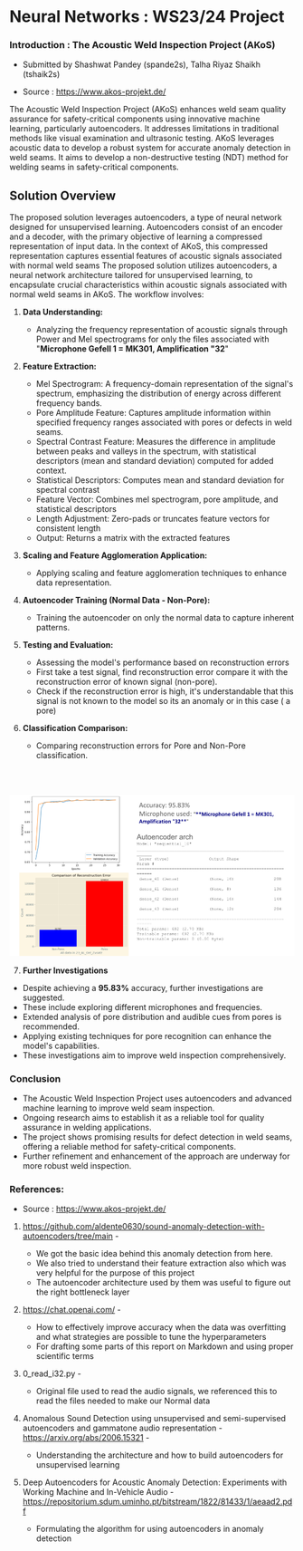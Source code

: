 # Neural Networks : WS23/24 Project
### Introduction : The Acoustic Weld Inspection Project (AKoS) 

- Submitted by Shashwat Pandey (spande2s), Talha Riyaz Shaikh (tshaik2s)

- Source : https://www.akos-projekt.de/

The Acoustic Weld Inspection Project (AKoS) enhances weld seam quality assurance for safety-critical components using innovative machine learning, particularly autoencoders. It addresses limitations in traditional methods like visual examination and ultrasonic testing. AKoS leverages acoustic data to develop a robust system for accurate anomaly detection in weld seams. It aims to develop a non-destructive testing (NDT) method for welding seams in safety-critical components.

## Solution Overview

The proposed solution leverages autoencoders, a type of neural network designed for unsupervised learning. Autoencoders consist of an encoder and a decoder, with the primary objective of learning a compressed representation of input data. In the context of AKoS, this compressed representation captures essential features of acoustic signals associated with normal weld seams
The proposed solution utilizes autoencoders, a neural network architecture tailored for unsupervised learning, to encapsulate crucial characteristics within acoustic signals associated with normal weld seams in AKoS. The workflow involves:

1. **Data Understanding:**
   - Analyzing the frequency representation of acoustic signals through Power and Mel spectrograms for only the files associated with "**Microphone Gefell 1 = MK301, Amplification "32**"

2. **Feature Extraction:**
   - Mel Spectrogram: A frequency-domain representation of the signal's spectrum, emphasizing the distribution of energy across different frequency bands.
   - Pore Amplitude Feature: Captures amplitude information within specified frequency ranges associated with pores or defects in weld seams.
   - Spectral Contrast Feature: Measures the difference in amplitude between peaks and valleys in the spectrum, with statistical descriptors (mean and standard deviation) computed for added context.
   - Statistical Descriptors: Computes mean and standard deviation for spectral contrast
   - Feature Vector: Combines mel spectrogram, pore amplitude, and statistical descriptors
   - Length Adjustment: Zero-pads or truncates feature vectors for consistent length
   - Output: Returns a matrix with the extracted features

3. **Scaling and Feature Agglomeration Application:**
   - Applying scaling and feature agglomeration techniques to enhance data representation.

4. **Autoencoder Training (Normal Data - Non-Pore):**
   - Training the autoencoder on only the normal data to capture inherent patterns.

5. **Testing and Evaluation:**
   - Assessing the model's performance based on reconstruction errors
    - First take a test signal, find reconstruction error compare it with the reconstruction error of known signal (non-pore). 
    - Check if the reconstruction error is high, it's understandable that this signal is not known to the model so its an anomaly or in this case ( a pore) 


6. **Classification Comparison:**
   - Comparing reconstruction errors for Pore and Non-Pore classification.
   
<br>
<br>

   ![Results](AKOS_result.png)


7. **Further Investigations**

- Despite achieving a **95.83%** accuracy, further investigations are suggested.
- These include exploring different microphones and frequencies.
- Extended analysis of pore distribution and audible cues from pores is recommended.
- Applying existing techniques for pore recognition can enhance the model's capabilities.
- These investigations aim to improve weld inspection comprehensively.

### Conclusion

- The Acoustic Weld Inspection Project uses autoencoders and advanced machine learning to improve weld seam inspection.
- Ongoing research aims to establish it as a reliable tool for quality assurance in welding applications.
- The project shows promising results for defect detection in weld seams, offering a reliable method for safety-critical components.
- Further refinement and enhancement of the approach are underway for more robust weld inspection.

### References: 
- Source : https://www.akos-projekt.de/
1. https://github.com/aldente0630/sound-anomaly-detection-with-autoencoders/tree/main - 
    - We got the basic idea behind this anomaly detection from here. 
    - We also tried to understand their feature extraction also which was very helpful for the purpose of this project
    - The autoencoder architecture used by them was useful to figure out the right bottleneck layer

2. https://chat.openai.com/ - 
    - How to effectively improve accuracy when the data was overfitting and what strategies are possible to tune the hyperparameters
    - For drafting some parts of this report on Markdown and using proper scientific terms
3. 0_read_i32.py -
    - Original file used to read the audio signals, we referenced this to read the files needed to make our Normal data
4. Anomalous Sound Detection using unsupervised and semi-supervised autoencoders and gammatone audio representation - https://arxiv.org/abs/2006.15321 -
    - Understanding the architecture and how to build autoencoders for unsupervised learning
5. Deep Autoencoders for Acoustic Anomaly Detection: Experiments with Working Machine and In-Vehicle Audio - https://repositorium.sdum.uminho.pt/bitstream/1822/81433/1/aeaad2.pdf
    - Formulating the algorithm for using autoencoders in anomaly detection